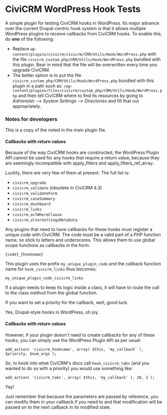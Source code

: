 CiviCRM WordPress Hook Tests
============================

A simple plugin for testing CiviCRM hooks in WordPress. Its major advance over the current Drupal-centric hook system is that it allows multiple WordPress plugins to receive callbacks from CiviCRM hooks. To enable this, do **one** of the following:

* Replace `wp-content/plugins/civicrm/civicrm/CRM/Utils/Hook/WordPress.php` with the file `civicrm_custom_php/CRM/Utils/Hook/WordPress.php` bundled with this plugin. Bear in mind that the file will be overwritten every time you upgrade CiviCRM.
* The better option is to put the file `civicrm_custom_php/CRM/Utils/Hook/WordPress.php` bundled with this plugin in a path such as:
`/wp-content/plugins/files/civicrm/custom_php/CRM/Utils/Hook/WordPress.php`
and then tell CiviCRM where to find its resources by going to 
*Administer* --> *System Settings* --> *Directories*
and fill that out appropriately.

### Notes for developers ###

This is a copy of the noted in the main plugin file.

#### Callbacks with return values ####

Because of the way CiviCRM hooks are constructed, the WordPress Plugin API cannot be used for any hooks that require a return value, because they are seemingly incompatible with apply_filters and apply_filters_ref_array.

Luckily, there are very few of them at present. The full list is:

* `civicrm_upgrade`
* `civicrm_validate` (obsolete in CiviCRM 4.3)
* `civicrm_validateForm`
* `civicrm_caseSummary`
* `civicrm_dashboard`
* `civicrm_links`
* `civicrm_aclWhereClause`
* `civicrm_alterSettingsMetaData`

Any plugins that need to have callbacks for these hooks must register a unique code with CiviCRM. The code must be a valid part of a PHP function name, so stick to letters and underscores. This allows them to use global scope functions as callbacks in the form:

`{code}_{hookname}`

This plugin uses the prefix `my_unique_plugin_code` and the callback function name for `hook_civicrm_links` thus becomes:

`my_unique_plugin_code_civicrm_links`

If a plugin needs to keep its logic inside a class, it will have to route the call to the class method from the global function. 

If you want to set a priority for the callback, well, good luck.

Yes, Drupal-style hooks in WordPress, oh joy.

#### Callbacks with return values ####

However, if your plugin doesn't need to create callbacks for any of these hooks, you can simply use the WordPress Plugin API as per usual:

`add_action( 'civicrm_hookname', array( $this, 'my_callback' ), $priority, $num_args );`

So, to hook into what CiviCRM's docs call `hook_civicrm_tabs` (and you wanted to do so with a priority) you would use something like:

`add_action( 'civicrm_tabs', array( $this, 'my_callback' ), 20, 2 );`

Yay!

Just remember that because the parameters are passed by reference, you can modify them in your callback if you need to and that modification will be passed on to the next callback in its modified state.

